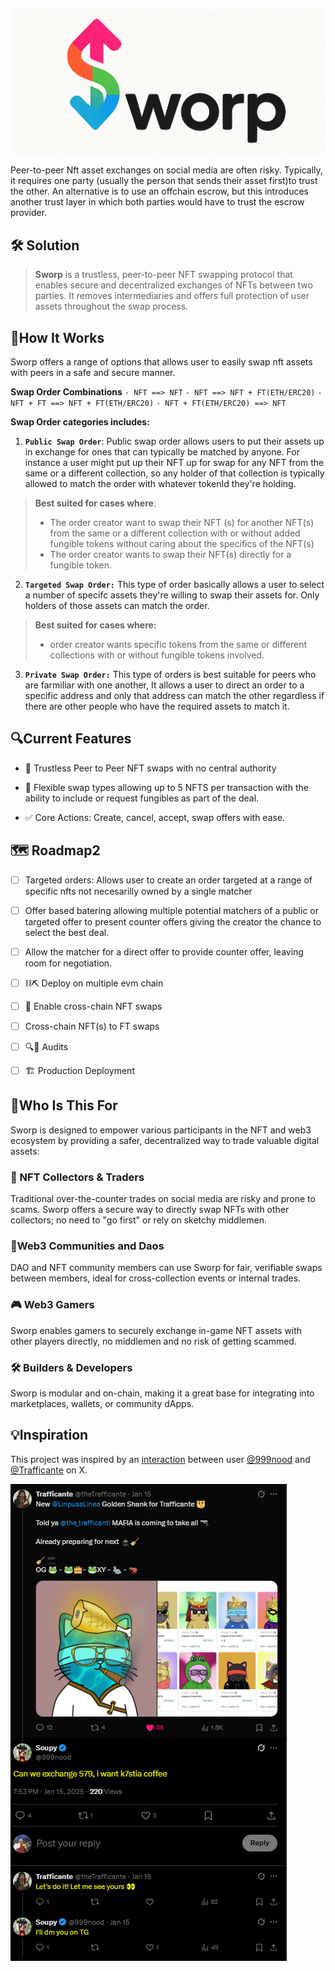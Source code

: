 
![Sworp Logo](./assets/sworp_logo.png)



Peer-to-peer Nft asset exchanges on social media are often risky. Typically, it requires one party (usually the person that sends their asset first)to
trust the other. An alternative is to use an offchain escrow, but this introduces another trust layer in which both parties would have to trust the escrow provider.

## 🛠 Solution
> **Sworp** is a trustless, peer-to-peer NFT swapping protocol that enables secure and decentralized exchanges of NFTs between two parties. It removes intermediaries and offers full protection of user assets throughout the swap process.


## 🔁How It Works

Sworp offers a range of options that allows user to easily swap nft assets with peers in a safe and secure manner.

**Swap Order Combinations**
`- NFT ==> NFT`
`- NFT ==> NFT + FT(ETH/ERC20)` 
`- NFT + FT ==> NFT + FT(ETH/ERC20)` 
`- NFT + FT(ETH/ERC20) ==> NFT`

**Swap Order categories includes:**
1. **`Public Swap Order`**: Public swap order allows users to put their assets up in exchange for ones that can typically be matched by anyone. For instance a user might put up their NFT up for swap for any NFT from the same or a different collection, so any holder of that collection is typically allowed to match the order with whatever tokenId they're holding.

> **Best suited for cases where**:
> - The order creator want to swap their NFT
 (s) for another NFT(s) from the same or a 
different collection with or without added fungible tokens without caring about the specifics of the NFT(s)
> - The order creator wants to swap their NFT(s) directly for a fungible token.


2. **`Targeted Swap Order:`** This type of order basically allows a user to select a number of specifc assets they're willing to swap their assets for. Only holders of those assets can match the order.
> **Best suited for cases where:** 
> - order creator wants specific tokens from the same or different collections with or without fungible tokens involved.

3. **`Private Swap Order:`** This type of orders is best suitable for peers who are farmiliar with one another, It allows a user to direct an order to a specific address and only that address can match the other regardless if there are other people who have the required assets to match it. 


## 🔍Current Features
- 🔐 Trustless Peer to Peer NFT swaps with no central authority
- 🔁 Flexible swap types allowing up to 5 NFTS per transaction with the ability to include or request fungibles as part of the deal.

- ✅ Core Actions: Create, cancel, accept, swap offers with ease.  

## 🗺 Roadmap2

- [ ] Targeted orders: Allows user to create an order targeted at a range of specific nfts not necesarilly owned by a single matcher

- [ ] Offer based batering allowing multiple potential matchers of a public or targeted offer to present counter offers giving the creator the chance to select the best deal.

- [ ] Allow the matcher for a direct offer to provide counter offer, leaving room for negotiation.

- [ ] ⛓⛏ Deploy on multiple evm chain

- [ ] 🔗 Enable cross-chain NFT swaps

- [ ] Cross-chain NFT(s) to FT swaps

- [ ] 🔍👾 Audits

- [ ] 🏗 Production Deployment

## 👥Who Is This For
Sworp is designed to empower various participants in the NFT and web3 ecosystem by providing a safer, decentralized way to trade valuable digital assets:

### 🎨 NFT Collectors & Traders
Traditional over-the-counter trades on social media are risky and prone to scams. Sworp offers a secure way to directly swap NFTs with other collectors; no need to "go first" or rely on sketchy middlemen.

### 👥Web3 Communities and Daos
DAO and NFT community members can use Sworp for fair, verifiable swaps between members, ideal for cross-collection events or internal trades.

### 🎮 Web3 Gamers
Sworp enables gamers to securely exchange in-game NFT assets with other players directly, no middlemen and no risk of getting scammed.

### 🛠 Builders & Developers
Sworp is modular and on-chain, making it a great base for integrating into marketplaces, wallets, or community dApps.


## 💡Inspiration
This project was inspired by an <a href="https://x.com/999nood/status/1879602719293686124">interaction</a> between user <a href="https://x.com/999nood">@999nood</a> and <a href="https://x.com/theTrafficante">@Trafficante</a> on X. 


![Inspiration Tweet](./assets/xscenario.PNG)